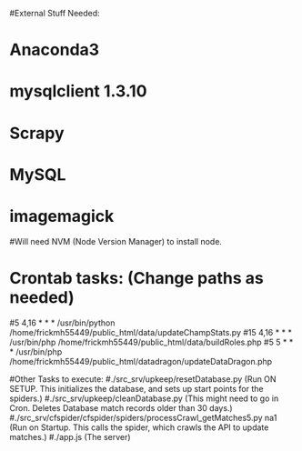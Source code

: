 #External Stuff Needed:
# Anaconda3
#   mysqlclient 1.3.10
#   Scrapy
# MySQL
# imagemagick

#Will need NVM (Node Version Manager) to install node.

# Crontab tasks: (Change paths as needed)
#5 4,16 * * * /usr/bin/python /home/frickmh55449/public_html/data/updateChampStats.py
#15 4,16 * * * /usr/bin/php /home/frickmh55449/public_html/data/buildRoles.php
#5 5 * * * /usr/bin/php /home/frickmh55449/public_html/datadragon/updateDataDragon.php

#Other Tasks to execute:
#./src_srv/upkeep/resetDatabase.py (Run ON SETUP.  This initializes the database, and sets up start points for the spiders.)
#./src_srv/upkeep/cleanDatabase.py (This might need to go in Cron.  Deletes Database match records older than 30 days.)
#./src_srv/cfspider/cfspider/spiders/processCrawl_getMatches5.py na1 (Run on Startup.  This calls the spider, which crawls the API to update matches.)
#./app.js (The server)
